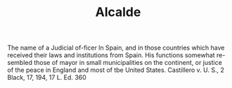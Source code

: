 ---
title: Alcalde
permalink: "/definitions/alcalde.html"
body: The name of a Judicial of-ficer ln Spain, and in those countries which have
  received their laws and institutions from Spain. His functions somewhat re-sembled
  those of mayor in small municipalities on the continent, or justice of the peace
  in England and most of tbe United States. Castillero v. U. S., 2 Black, 17, 194,
  17 L. Ed. 360
published_at: '2018-07-07'
layout: post
---